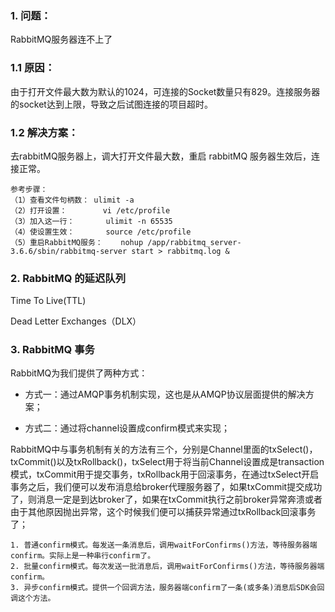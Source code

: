 ### 1. 问题：
RabbitMQ服务器连不上了

### 1.1 原因：
由于打开文件最大数为默认的1024，可连接的Socket数量只有829。连接服务器的socket达到上限，导致之后试图连接的项目超时。

### 1.2 解决方案：
去rabbitMQ服务器上，调大打开文件最大数，重启 rabbitMQ 服务器生效后，连接正常。
```
参考步骤：
（1）查看文件句柄数：	ulimit -a 				
（2）打开设置：		vi /etc/profile  		
（3）加入这一行：		ulimit -n 65535  		
（4）使设置生效：		source /etc/profile 	
（5）重启RabbitMQ服务：	nohup /app/rabbitmq_server-3.6.6/sbin/rabbitmq-server start > rabbitmq.log &
```

### 2. RabbitMQ 的延迟队列
Time To Live(TTL)

Dead Letter Exchanges（DLX）

### 3. RabbitMQ 事务
RabbitMQ为我们提供了两种方式：

+ 方式一：通过AMQP事务机制实现，这也是从AMQP协议层面提供的解决方案；

+ 方式二：通过将channel设置成confirm模式来实现；

RabbitMQ中与事务机制有关的方法有三个，分别是Channel里面的txSelect()，txCommit()以及txRollback()，txSelect用于将当前Channel设置成是transaction模式，txCommit用于提交事务，txRollback用于回滚事务，在通过txSelect开启事务之后，我们便可以发布消息给broker代理服务器了，如果txCommit提交成功了，则消息一定是到达broker了，如果在txCommit执行之前broker异常奔溃或者由于其他原因抛出异常，这个时候我们便可以捕获异常通过txRollback回滚事务了；

```
1. 普通confirm模式。每发送一条消息后，调用waitForConfirms()方法，等待服务器端confirm。实际上是一种串行confirm了。
2. 批量confirm模式。每次发送一批消息后，调用waitForConfirms()方法，等待服务器端confirm。
3. 异步confirm模式。提供一个回调方法，服务器端confirm了一条(或多条)消息后SDK会回调这个方法。
```
